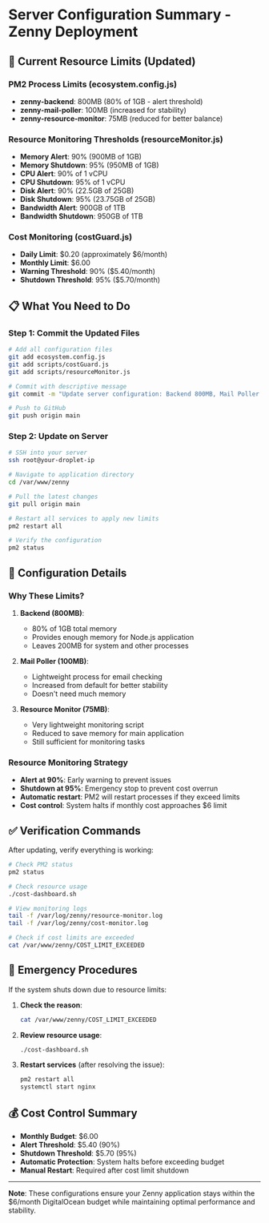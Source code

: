 # Server Configuration Summary - Zenny Deployment

## 🎯 **Current Resource Limits (Updated)**

### **PM2 Process Limits (ecosystem.config.js)**

- **zenny-backend**: 800MB (80% of 1GB - alert threshold)
- **zenny-mail-poller**: 100MB (increased for stability)
- **zenny-resource-monitor**: 75MB (reduced for better balance)

### **Resource Monitoring Thresholds (resourceMonitor.js)**

- **Memory Alert**: 90% (900MB of 1GB)
- **Memory Shutdown**: 95% (950MB of 1GB)
- **CPU Alert**: 90% of 1 vCPU
- **CPU Shutdown**: 95% of 1 vCPU
- **Disk Alert**: 90% (22.5GB of 25GB)
- **Disk Shutdown**: 95% (23.75GB of 25GB)
- **Bandwidth Alert**: 900GB of 1TB
- **Bandwidth Shutdown**: 950GB of 1TB

### **Cost Monitoring (costGuard.js)**

- **Daily Limit**: $0.20 (approximately $6/month)
- **Monthly Limit**: $6.00
- **Warning Threshold**: 90% ($5.40/month)
- **Shutdown Threshold**: 95% ($5.70/month)

## 📋 **What You Need to Do**

### **Step 1: Commit the Updated Files**

```bash
# Add all configuration files
git add ecosystem.config.js
git add scripts/costGuard.js
git add scripts/resourceMonitor.js

# Commit with descriptive message
git commit -m "Update server configuration: Backend 800MB, Mail Poller 100MB, Monitor 75MB with proper resource limits"

# Push to GitHub
git push origin main
```

### **Step 2: Update on Server**

```bash
# SSH into your server
ssh root@your-droplet-ip

# Navigate to application directory
cd /var/www/zenny

# Pull the latest changes
git pull origin main

# Restart all services to apply new limits
pm2 restart all

# Verify the configuration
pm2 status
```

## 🔧 **Configuration Details**

### **Why These Limits?**

1. **Backend (800MB)**:

   - 80% of 1GB total memory
   - Provides enough memory for Node.js application
   - Leaves 200MB for system and other processes

2. **Mail Poller (100MB)**:

   - Lightweight process for email checking
   - Increased from default for better stability
   - Doesn't need much memory

3. **Resource Monitor (75MB)**:
   - Very lightweight monitoring script
   - Reduced to save memory for main application
   - Still sufficient for monitoring tasks

### **Resource Monitoring Strategy**

- **Alert at 90%**: Early warning to prevent issues
- **Shutdown at 95%**: Emergency stop to prevent cost overrun
- **Automatic restart**: PM2 will restart processes if they exceed limits
- **Cost control**: System halts if monthly cost approaches $6 limit

## ✅ **Verification Commands**

After updating, verify everything is working:

```bash
# Check PM2 status
pm2 status

# Check resource usage
./cost-dashboard.sh

# View monitoring logs
tail -f /var/log/zenny/resource-monitor.log
tail -f /var/log/zenny/cost-monitor.log

# Check if cost limits are exceeded
cat /var/www/zenny/COST_LIMIT_EXCEEDED
```

## 🚨 **Emergency Procedures**

If the system shuts down due to resource limits:

1. **Check the reason**:

   ```bash
   cat /var/www/zenny/COST_LIMIT_EXCEEDED
   ```

2. **Review resource usage**:

   ```bash
   ./cost-dashboard.sh
   ```

3. **Restart services** (after resolving the issue):
   ```bash
   pm2 restart all
   systemctl start nginx
   ```

## 💰 **Cost Control Summary**

- **Monthly Budget**: $6.00
- **Alert Threshold**: $5.40 (90%)
- **Shutdown Threshold**: $5.70 (95%)
- **Automatic Protection**: System halts before exceeding budget
- **Manual Restart**: Required after cost limit shutdown

---

**Note**: These configurations ensure your Zenny application stays within the $6/month DigitalOcean budget while maintaining optimal performance and stability.
